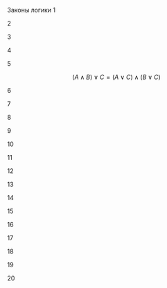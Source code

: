 Законы логики
1


2


3


4


5

$$(A \wedge B) \vee C=(A \vee C) \wedge (B \vee C)$$

6


7

8


9


10


11


12


13


14


15


16


17


18


19


20





